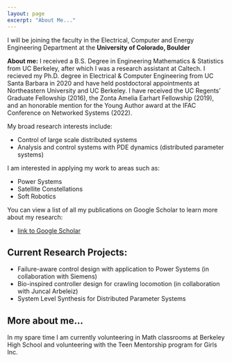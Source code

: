 ```yaml
---
layout: page
excerpt: "About Me..."
---
```


I will be joining the faculty in the Electrical, Computer and Energy Engineering Department at the **University of Colorado, Boulder**


**About me:** I received a B.S. Degree in Engineering Mathematics & Statistics from UC Berkeley, after which I was a research assistant at Caltech. I recieved my Ph.D. degree in Electrical & Computer Engineering from UC Santa Barbara in 2020 and have held postdoctoral appointments at Northeastern University and UC Berkeley. I have received the UC Regents’ Graduate Fellowship (2016),
the Zonta Amelia Earhart Fellowship (2019), and an honorable mention for the Young Author award at the IFAC Conference on Networked Systems (2022).

My broad research interests include: 

- Control of large scale distributed systems 
- Analysis and control systems with PDE dynamics (distributed parameter systems)

I am interested in applying my work to areas such as:

- Power Systems
- Satellite Constellations
- Soft Robotics

You can view a list of all my publications on Google Scholar to learn more about my research:

- [link to Google Scholar](https://scholar.google.com/citations?user=WzacMi8AAAAJ&hl=en&authuser=1)



## Current Research Projects:

- Failure-aware control design with application to Power Systems (in collaboration with Siemens)
- Bio-inspired controller design for crawling locomotion (in collaboration with Juncal Arbeleiz) 
- System Level Synthesis for Distributed Parameter Systems


## More about me...

In my spare time I am currently volunteering in Math classrooms at Berkeley High School and volunteering with the Teen Mentorship program for Girls Inc. 
